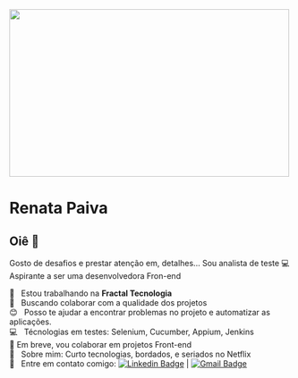 <img width="500px" height= "300px" src="https://thumbs.dreamstime.com/b/garota-programadora-no-trabalho-com-um-laptop-conceito-de-tecnologias-da-informa%C3%A7%C3%A3o-uma-linha-arte-%C3%BAnica-cont%C3%ADnua-minimalista-164306681.jpg">


# Renata Paiva

## Oiê 👋
Gosto de desafios e prestar atenção em, detalhes...
Sou analista de teste :computer: Aspirante a ser uma desenvolvedora Fron-end

 :rocket:  &nbsp; Estou trabalhando na **Fractal Tecnologia**
 <br/> :purple_heart: &nbsp; Buscando colaborar com a qualidade dos projetos
 <br/> :blush: &nbsp; Posso te ajudar a encontrar problemas no projeto e automatizar as aplicações. 
 <br/> :computer: &nbsp; Técnologias em testes: Selenium, Cucumber, Appium, Jenkins
  <br/> :speak_no_evil:&nbsp;Em breve, vou colaborar em projetos Front-end
 <br/> 💬  &nbsp; Sobre mim: Curto tecnologias, bordados, e seriados no Netflix
 <br/> :email: &nbsp; Entre em contato comigo: [![Linkedin Badge](https://img.shields.io/badge/-RenataPaiva-blue?style=flat-square&logo=Linkedin&logoColor=white&link=https://www.linkedin.com/in/renata-paiva-ctfl-3b882a23/)](https://www.linkedin.com/in/renata-paiva-ctfl-3b882a23/) 
| 
[![Gmail Badge](https://img.shields.io/badge/-renathageremias@gmail.com-c14438?style=flat-square&logo=Gmail&logoColor=white&link=mailto:renathageremias@gmail.com)](mailto:renathageremias@gmail.com)

